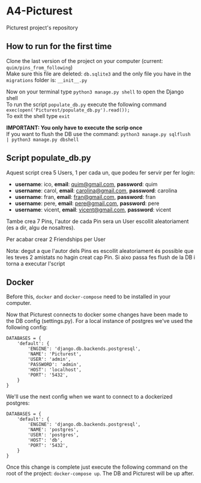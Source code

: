 # A4-Picturest
Picturest project's repository

## How to run for the first time
Clone the last version of the project on your computer (current: `quim/pins_from_following`)  
Make sure this file are deleted: `db.sqlite3` and the only file you have in the `migrations` folder is: ` __init__.py `  

Now on your terminal type `python3 manage.py shell` to open the Django shell  
To run the script `populate_db.py` execute the following command `exec(open('Picturest/populate_db.py').read());`  
To exit the shell type `exit`  

**IMPORTANT: You only have to execute the scrip once**  
If you want to flush the DB use the command: `python3 manage.py sqlflush | python3 manage.py dbshell`  

## Script populate_db.py
Aquest script crea 5 Users, 1 per cada un, que podeu fer servir per fer login:  
- **username**: ico, **email**: quim@gmail.com, **password**: quim  
- **username**: carol, **email**:  carolina@gmail.com, **password**: carolina  
- **username**: fran, **email**: fran@gmail.com, **password**: fran  
- **username**: pere, **email**: pere@gmail.com, **password**: pere  
- **username**: vicent, **email**: vicent@gmail.com, **password**: vicent  

Tambe crea 7 Pins, l'autor de cada Pin sera un User escollit aleatoriament (es a dir, algu de nosaltres). 

Per acabar crear 2 Friendships per User

Nota: degut a que l'autor dels Pins es escollit aleatoriament és possible que les teves 2 amistats no hagin creat cap Pin. Si aixo passa fes flush de la DB i torna a executar l'script

<!-- Req:
- docker
- docker-compose -->

## Docker 
Before this, `docker` and `docker-compose` need to be installed in your computer.  

Now that Picturest connects to docker some changes have been made to the DB config (settings.py). For a local instance of postgres we've used the following config:
````
DATABASES = {
    'default': {
        'ENGINE': 'django.db.backends.postgresql',
        'NAME': 'Picturest',
        'USER': 'admin',
        'PASSWORD': 'admin',
        'HOST': 'localhost',
        'PORT': '5432',
    }
}
````
We'll use the next config when we want to connect to a dockerized postgres:
```
DATABASES = {
    'default': {
        'ENGINE': 'django.db.backends.postgresql',
        'NAME': 'postgres',
        'USER': 'postgres',
        'HOST': 'db',
        'PORT': '5432',
    }
}
```

Once this change is complete just execute the following command on the root of the project: `docker-compose up`. The DB and Picturest will be up after.

